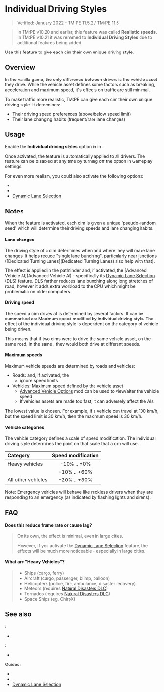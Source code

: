 # Individual Driving Styles

> Verified: January 2022 - TM:PE 11.5.2 / TM:PE 11.6

> In TM:PE v10.20 and earlier, this feature was called **Realistic speeds**. In TM:PE v10.21 it was renamed to **Individual Driving Styles** due to additional features being added.

Use this feature to give each cim their own unique driving style.

## Overview

In the vanilla game, the only difference between drivers is the vehicle asset they drive. While the vehicle asset defines some factors such as breaking, acceleration and maximum speed, it's effects on traffic are still minimal.

To make traffic more realistic, TM:PE can give each cim their own unique driving style. It determines:

* Their driving speed preferences (above/below speed limit)
* Their lane changing habits (frequent/rare lane changes)

## Usage

Enable the **Individual driving styles** option in [](Gameplay.md) in [](Settings.md).

Once activated, the feature is automatically applied to all drivers. The feature can be disabled at any time by turning off the option in Gameplay settings.

For even more realism, you could also activate the following options:

* [](Reckless-Drivers.md)
* [](Road-Conditions.md)
* [Dynamic Lane Selection](Dynamic-Lane-Selection.md)

## Notes

When the feature is activated, each cim is given a unique 'pseudo-random seed' which will determine their driving speeds and lane changing habits.

#### Lane changes

The driving style of a cim determines when and where they will make lane changes. It helps reduce "single lane bunching", particularly near junctions ([Dedicated Turning Lanes](Dedicated Turning Lanes) also help with that).

The effect is applied in the pathfinder and, if activated, the [Advanced Vehicle AI](Advanced Vehicle AI) - specifically its [Dynamic Lane Selection](Dynamic-Lane-Selection.md) (DLS) feature. DLS further reduces lane bunching along long stretches of road, however it adds extra workload to the CPU which might be problematic on older computers.

#### Driving speed

The speed a cim drives at is determined by several factors. It can be summarised as: Maximum speed modified by individual driving style. The effect of the individual driving style is dependent on the category of vehicle being driven.

This means that if two cims were to drive the same vehicle asset, on the same road, in the same [](Road-Conditions.md), they would both drive at different speeds.

#### Maximum speeds

Maximum vehicle speeds are determined by roads and vehicles:

* Roads: [](Speed-Limits.md) and, if activated, the [](Road-Conditions.md)
    * [](Reckless-Drivers.md) ignore speed limits
* Vehicles: Maximum speed defined by the vehicle asset
    * [Advanced Vehicle Options](https://steamcommunity.com/sharedfiles/filedetails/?id=1548831935) mod can be used to view/alter the vehicle speed
    * If vehicles assets are made too fast, it can adversely affect the AIs

The lowest value is chosen. For example, if a vehicle can travel at 100 km/h, but the speed limit is 30 km/h, then the maximum speed is 30 km/h.

#### Vehicle categories

The vehicle category defines a scale of speed modification. The individual driving style determines the point on that scale that a cim will use.

| Category             | Speed modification |
| :---                 | :---:              |
| Heavy vehicles       | -10% .. ±0%        |
| [](Reckless-Drivers.md) | +10% .. +60%       |
| All other vehicles   | -20% .. +30%       |

Note: Emergency vehicles will behave like reckless drivers when they are responding to an emergency (as indicated by flashing lights and sirens).

## FAQ

#### Does this reduce frame rate or cause lag?
> On its own, the effect is minimal, even in large cities.
>  
> However, if you activate the [Dynamic Lane Selection](Dynamic-Lane-Selection.md) feature, the effects will be much more noticeable - especially in large cities.

#### What are "Heavy Vehicles"?
> * Ships (cargo, ferry)
> * Aircraft (cargo, passenger, blimp, balloon)
> * Helicopters (police, fire, ambulance, disaster recovery)
> * Meteors (requires [Natural Disasters DLC](https://store.steampowered.com/app/515191/Cities_Skylines__Natural_Disasters/?curator_clanid=6625556))
> * Tornados (requires [Natural Disasters DLC](https://store.steampowered.com/app/515191/Cities_Skylines__Natural_Disasters/?curator_clanid=6625556))
> * Space Ships (eg. ChirpX)

## See also

[](Settings.md):

* [](Gameplay.md)

[](Toolbar.md):

* [](Speed-Limits.md)

Guides:

* [](Reckless-Drivers.md)
* [](Road-Conditions.md)
* [Dynamic Lane Selection](Dynamic-Lane-Selection.md)